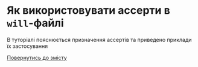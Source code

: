 # Як використовувати ассерти в `will`-файлі

В туторіалі пояснюється призначення ассертів та приведено приклади їх застосування



[Повернутись до змісту](Topics.ukr.md)